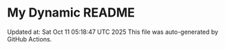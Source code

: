 # My Dynamic README
Updated at: Sat Oct 11 05:18:47 UTC 2025
This file was auto-generated by GitHub Actions.
